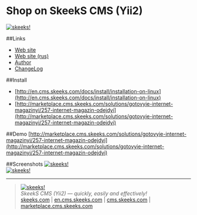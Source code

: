 Shop on SkeekS CMS (Yii2)
================

[![skeeks!](http://en.cms.skeeks.com/uploads/all/35/fd/33/35fd33aa306823dbaf53a0142d43b3fa.png)](http://en.cms.skeeks.com)  

##Links
* [Web site](http://en.cms.skeeks.com)
* [Web site (rus)](http://cms.skeeks.com)
* [Author](http://skeeks.com)
* [ChangeLog](https://github.com/skeeks-cms/cms/blob/master/CHANGELOG.md)

##Install

* [http://en.cms.skeeks.com/docs/install/installation-on-linux](http://en.cms.skeeks.com/docs/install/installation-on-linux)
* [http://marketplace.cms.skeeks.com/solutions/gotovyie-internet-magazinyi/257-internet-magazin-odejdyi](http://marketplace.cms.skeeks.com/solutions/gotovyie-internet-magazinyi/257-internet-magazin-odejdyi)


##Demo
[http://marketplace.cms.skeeks.com/solutions/gotovyie-internet-magazinyi/257-internet-magazin-odejdyi](http://marketplace.cms.skeeks.com/solutions/gotovyie-internet-magazinyi/257-internet-magazin-odejdyi)


##Screenshots
[![skeeks!](http://marketplace.cms.skeeks.com/uploads/all/3f/6d/14/3f6d14293f59d2553f867c324ca1959e.png)](http://en.cms.skeeks.com)  
[![skeeks!](http://marketplace.cms.skeeks.com/uploads/all/2d/27/d4/2d27d4cdeeaceb28c54184f3b1886f36.png)](http://en.cms.skeeks.com)  

___

> [![skeeks!](https://gravatar.com/userimage/74431132/13d04d83218593564422770b616e5622.jpg)](http://skeeks.com)  
<i>SkeekS CMS (Yii2) — quickly, easily and effectively!</i>  
[skeeks.com](http://skeeks.com) | [en.cms.skeeks.com](http://en.cms.skeeks.com) | [cms.skeeks.com](http://cms.skeeks.com) | [marketplace.cms.skeeks.com](http://marketplace.cms.skeeks.com)

